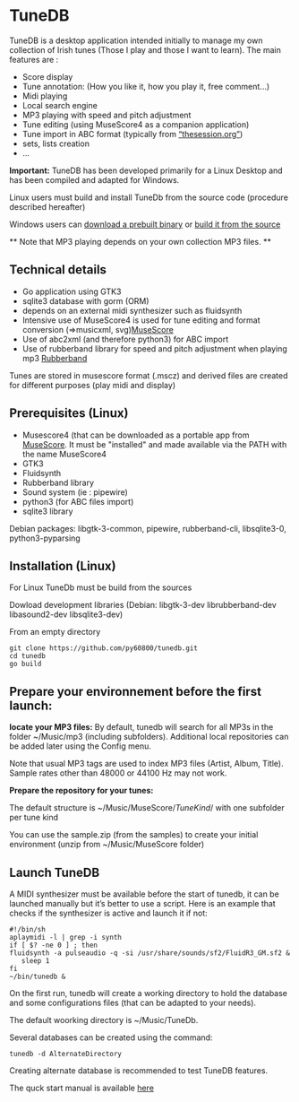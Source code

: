 # TuneDB
TuneDB is a desktop application  intended  initially to manage my own collection of Irish tunes (Those I play and those I want to learn). The main features are :

- Score display
- Tune annotation: (How you like it, how you play it, free comment...)
- Midi playing
- Local search engine
- MP3 playing with speed and pitch adjustment
- Tune editing (using MuseScore4 as a companion application)
- Tune import in ABC format (typically from [“thesession.org”](https://thesession.org))
- sets, lists creation
- ...
    
**Important:** TuneDB has been developed primarily for a Linux Desktop and has been compiled and adapted for Windows. 

Linux users must build and install TuneDb from the source code (procedure described hereafter)

Windows users can [download a prebuilt binary]() or [build it from the source](https://github.com/py60800/tunedb/blob/main/WINDOWS.md)


** Note that MP3 playing depends on your own collection MP3 files. **

## Technical details
   
- Go application using GTK3
- sqlite3 database with gorm (ORM)
- depends on an external midi synthesizer such as  fluidsynth
- Intensive use of MuseScore4 is used for tune editing  and format conversion (=>musicxml, svg)[MuseScore](https://musescore.org/)
- Use of abc2xml (and therefore python3) for ABC import
- Use of rubberband library for speed and pitch adjustment when playing mp3 [Rubberband](https://breakfastquay.com/rubberband/)
    
Tunes are stored in musescore format (.mscz) and derived files are created for different purposes (play midi and display)

## Prerequisites (Linux)
    
- Musescore4 (that can be downloaded as a portable app from [MuseScore](https://musescore.org/). It must be "installed" and made available via the PATH with the name MuseScore4
- GTK3
- Fluidsynth
- Rubberband library
- Sound system (ie : pipewire)
- python3 (for ABC files import)
- sqlite3 library
          
Debian packages: libgtk-3-common, pipewire, rubberband-cli, libsqlite3-0, python3-pyparsing

## Installation (Linux) 

For Linux TuneDb must be build from the sources

Dowload development libraries (Debian: libgtk-3-dev librubberband-dev libasound2-dev libsqlite3-dev)

From an empty directory

    git clone https://github.com/py60800/tunedb.git
    cd tunedb
    go build


## Prepare your environnement before the first launch:

**locate your MP3 files:**
By default, tunedb will search for all MP3s in the folder ~/Music/mp3 (including subfolders).
Additional local repositories can be added later using the Config menu.

Note that usual MP3 tags are used to index MP3 files (Artist, Album, Title). Sample rates other than 48000 or 44100 Hz may not work.

**Prepare the repository for your tunes:**

The default structure is ~/Music/MuseScore/_TuneKind_/  with one subfolder per tune kind

You can use the sample.zip (from the samples) to create your initial environment (unzip from ~/Music/MuseScore folder)

## Launch TuneDB

A MIDI synthesizer must be available before the start of tunedb, it can be launched manually but it’s better to use a script. Here is an example that checks if the synthesizer is active and launch it if not:

    #!/bin/sh
    aplaymidi -l | grep -i synth 
    if [ $? -ne 0 ] ; then 
    fluidsynth -a pulseaudio -q -si /usr/share/sounds/sf2/FluidR3_GM.sf2 &
       sleep 1
    fi
    ~/bin/tunedb &

On the first run, tunedb will create a working directory to hold the database and some configurations files (that can be adapted to your needs).

The default woorking directory is ~/Music/TuneDb.

Several databases can be created using the command:

    tunedb -d AlternateDirectory

Creating alternate database is recommended to test TuneDB features.

The quck start manual is available [here](https://github.com/py60800/tunedb/blob/main/doc/Manual.pdf)
